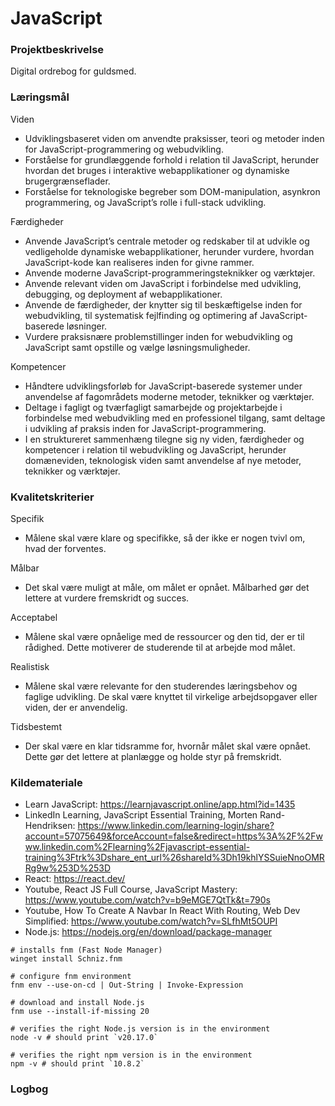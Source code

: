 # JavaScript

### Projektbeskrivelse

Digital ordrebog for guldsmed.

### Læringsmål

Viden
- Udviklingsbaseret viden om anvendte praksisser, teori og metoder inden for JavaScript-programmering og webudvikling.
- Forståelse for grundlæggende forhold i relation til JavaScript, herunder hvordan det bruges i interaktive webapplikationer og dynamiske brugergrænseflader.
- Forståelse for teknologiske begreber som DOM-manipulation, asynkron programmering, og JavaScript’s rolle i full-stack udvikling.

Færdigheder
- Anvende JavaScript’s centrale metoder og redskaber til at udvikle og vedligeholde dynamiske webapplikationer, herunder vurdere, hvordan JavaScript-kode kan realiseres inden for givne rammer.
- Anvende moderne JavaScript-programmeringsteknikker og værktøjer.
- Anvende relevant viden om JavaScript i forbindelse med udvikling, debugging, og deployment af webapplikationer.
- Anvende de færdigheder, der knytter sig til beskæftigelse inden for webudvikling, til systematisk fejlfinding og optimering af JavaScript-baserede løsninger.
- Vurdere praksisnære problemstillinger inden for webudvikling og JavaScript samt opstille og vælge løsningsmuligheder.

Kompetencer
- Håndtere udviklingsforløb for JavaScript-baserede systemer under anvendelse af fagområdets moderne metoder, teknikker og værktøjer.
- Deltage i fagligt og tværfagligt samarbejde og projektarbejde i forbindelse med webudvikling med en professionel tilgang, samt deltage i udvikling af praksis inden for JavaScript-programmering.
- I en struktureret sammenhæng tilegne sig ny viden, færdigheder og kompetencer i relation til webudvikling og JavaScript, herunder domæneviden, teknologisk viden samt anvendelse af nye metoder, teknikker og værktøjer.


### Kvalitetskriterier

Specifik
- Målene skal være klare og specifikke, så der ikke er nogen tvivl om, hvad der forventes.

Målbar
- Det skal være muligt at måle, om målet er opnået. Målbarhed gør det lettere at vurdere fremskridt og succes.

Acceptabel
- Målene skal være opnåelige med de ressourcer og den tid, der er til rådighed. Dette motiverer de studerende til at arbejde mod målet.

Realistisk
- Målene skal være relevante for den studerendes læringsbehov og faglige udvikling. De skal være knyttet til virkelige arbejdsopgaver eller viden, der er anvendelig.

Tidsbestemt
- Der skal være en klar tidsramme for, hvornår målet skal være opnået. Dette gør det lettere at planlægge og holde styr på fremskridt.


### Kildemateriale

- Learn JavaScript: https://learnjavascript.online/app.html?id=1435
- LinkedIn Learning, JavaScript Essential Training, Morten Rand-Hendriksen: https://www.linkedin.com/learning-login/share?account=57075649&forceAccount=false&redirect=https%3A%2F%2Fwww.linkedin.com%2Flearning%2Fjavascript-essential-training%3Ftrk%3Dshare_ent_url%26shareId%3Dh19khlYSSuieNnoOMRRg9w%253D%253D
- React: https://react.dev/
- Youtube, React JS Full Course, JavaScript Mastery: https://www.youtube.com/watch?v=b9eMGE7QtTk&t=790s
- Youtube, How To Create A Navbar In React With Routing, Web Dev Simplified: https://www.youtube.com/watch?v=SLfhMt5OUPI
- Node.js: https://nodejs.org/en/download/package-manager
```
# installs fnm (Fast Node Manager)
winget install Schniz.fnm

# configure fnm environment
fnm env --use-on-cd | Out-String | Invoke-Expression

# download and install Node.js
fnm use --install-if-missing 20

# verifies the right Node.js version is in the environment
node -v # should print `v20.17.0`

# verifies the right npm version is in the environment
npm -v # should print `10.8.2`
```


### Logbog

